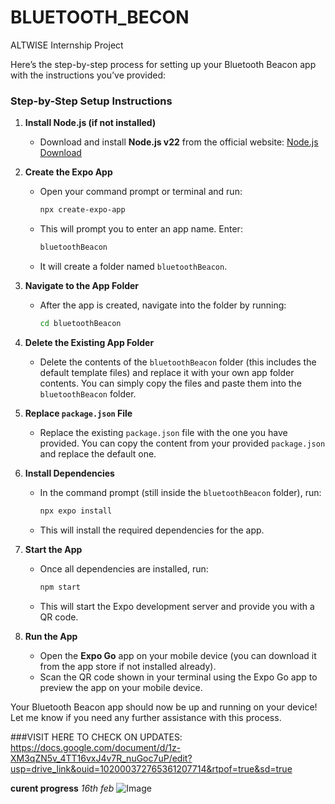 # BLUETOOTH_BECON
ALTWISE Internship Project

Here’s the step-by-step process for setting up your Bluetooth Beacon app with the instructions you’ve provided:

### Step-by-Step Setup Instructions

1. **Install Node.js (if not installed)**
   - Download and install **Node.js v22** from the official website: [Node.js Download](https://nodejs.org/en/download/)

2. **Create the Expo App**
   - Open your command prompt or terminal and run:
     ```bash
     npx create-expo-app
     ```
   - This will prompt you to enter an app name. Enter:
     ```bash
     bluetoothBeacon
     ```

   - It will create a folder named `bluetoothBeacon`.

3. **Navigate to the App Folder**
   - After the app is created, navigate into the folder by running:
     ```bash
     cd bluetoothBeacon
     ```

4. **Delete the Existing App Folder**
   - Delete the contents of the `bluetoothBeacon` folder (this includes the default template files) and replace it with your own app folder contents. You can simply copy the files and paste them into the `bluetoothBeacon` folder.

5. **Replace `package.json` File**
   - Replace the existing `package.json` file with the one you have provided. You can copy the content from your provided `package.json` and replace the default one.

6. **Install Dependencies**
   - In the command prompt (still inside the `bluetoothBeacon` folder), run:
     ```bash
     npx expo install
     ```
   - This will install the required dependencies for the app.

7. **Start the App**
   - Once all dependencies are installed, run:
     ```bash
     npm start
     ```
   - This will start the Expo development server and provide you with a QR code.

8. **Run the App**
   - Open the **Expo Go** app on your mobile device (you can download it from the app store if not installed already).
   - Scan the QR code shown in your terminal using the Expo Go app to preview the app on your mobile device.

Your Bluetooth Beacon app should now be up and running on your device! Let me know if you need any further assistance with this process.

###VISIT HERE TO CHECK ON UPDATES:
https://docs.google.com/document/d/1z-XM3qZN5v_4TT16vxJ4v7R_nuGoc7uP/edit?usp=drive_link&ouid=102000372765361207714&rtpof=true&sd=true

**curent progress**
*16th feb*
![Image](https://github.com/user-attachments/assets/3994bb11-87ed-4ac0-a198-529468a0eda9)

